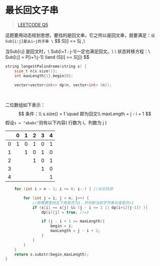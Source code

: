 #  最长回文子串

> [LEETCODE Q5](https://leetcode.cn/problems/longest-palindromic-substring/description/)

这题要用动态规划思想，要找的是回文串，它之所以是回文串，就要满足：`设Sub[i:j]是从i~j的子串 \`
$$
S[i] == S[j](S是给定字符串) ,\\

当Sub[i:j] 是回文时，\\
Sub[i+1 : j-1]一定也满足回文。\\
\\
状态转移方程：\\
Sub[i:j] = P[i+1:j-1] \land (S[i] == S[j])
$$



```cpp
string longestPalindrome(string s) {
    size_t n{s.size()};
    int maxLength{1},begin{0};
    
    vector<vector<int>> dp(n, vector<int> (n));
    
    
```

二位数组如下表示：
$$
条件：\\
s.size() = 1 \quad 即为回文\\
maxLength = j - i + 1
$$
假设`s = "ababc"`则有以下内容( 行数为 i，列数为 j )

|      | 0    | 1    | 2    | 3    | 4    |
| ---- | ---- | ---- | ---- | ---- | ---- |
| 0    | 1    | 0    | 1    | 0    | 1    |
| 1    |      | 1    | 0    | 1    | 0    |
| 2    |      |      | 1    | 0    | 1    |
| 3    |      |      |      | 1    | 0    |
| 4    |      |      |      |      | 1    |



```cpp
    for (int i = n - 1; i >= 0; i--) { //从后往前

        for (int j = i; j < n; j++) {
			//即需要查找左下角是否为1，并判断当前字符串长度是否>1
            if (s[i] == s[j] && (j - i <= 1 || dp[i+1][j-1]) ){ 
                dp[i][j] = true; //=1

                if (j - i + 1 >= maxLength){
                    begin = i;
                    maxLength = j - i + 1;
                }
            }
        }
    }
    return s.substr(begin,maxLength);
}
```